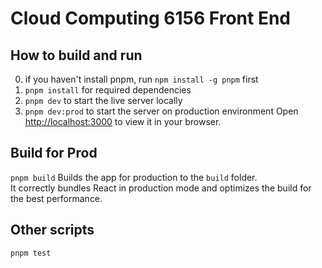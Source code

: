 # Cloud Computing 6156 Front End

## How to build and run 
0. if you haven't install pnpm, run `npm install -g pnpm` first
1. `pnpm install` for required dependencies
2. `pnpm dev` to start the live server locally
3. `pnpm dev:prod` to start the server on production environment
Open [http://localhost:3000](http://localhost:3000) to view it in your browser.

## Build for Prod
`pnpm build`
Builds the app for production to the `build` folder.\
It correctly bundles React in production mode and optimizes the build for the best performance.

## Other scripts
`pnpm test`